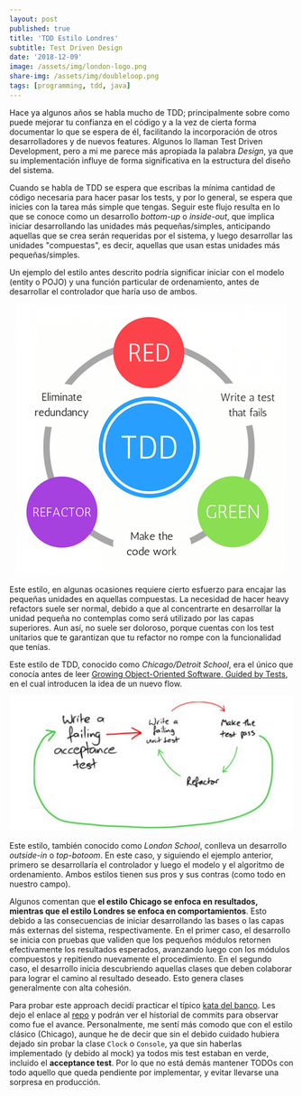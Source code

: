```yaml
---
layout: post
published: true
title: 'TDD Estilo Londres'
subtitle: Test Driven Design
date: '2018-12-09'
image: /assets/img/london-logo.png
share-img: /assets/img/doubleloop.png
tags: [programming, tdd, java]
---
```


Hace ya algunos años se habla mucho de TDD; principalmente sobre como puede mejorar tu confianza en el código y a la vez de cierta forma documentar lo que se espera de él, facilitando la incorporación de otros desarrolladores y de nuevos features. Algunos lo llaman Test Driven Development, pero a mi me parece más apropiada la palabra *Design*, ya que su implementación influye de forma significativa en la estructura del diseño del sistema.

Cuando se habla de TDD se espera que escribas la mínima cantidad de código necesaria para hacer pasar los tests, y por lo general, se espera que inicies con la tarea más simple que tengas. Seguir este flujo resulta en lo que se conoce como un desarrollo *bottom-up* o *inside-out*, que implica iniciar desarrollando las unidades más pequeñas/simples, anticipando aquellas que se crea serán requeridas por el sistema, y luego desarrollar las unidades "compuestas", es decir, aquellas que usan estas unidades más pequeñas/simples. 

Un ejemplo del estilo antes descrito podría significar iniciar con el modelo (entity o POJO) y una función particular de ordenamiento, antes de desarrollar el controlador que haría uso de ambos.

<p align="center">
  <img src="/assets/img/classic_tdd.png" alt="Classic TDD flow"/>
</p>

Este estilo, en algunas ocasiones requiere cierto esfuerzo para encajar las pequeñas unidades en aquellas compuestas. La necesidad de hacer heavy refactors suele ser normal, debido a que al concentrarte en desarrollar la unidad pequeña no contemplas como será utilizado por las capas superiores. Aun así, no suele ser doloroso, porque cuentas con los test unitarios que te garantizan que tu refactor no rompe con la funcionalidad que tenías.

Este estilo de TDD, conocido como *Chicago/Detroit School*, era el único que conocía antes de leer [Growing Object-Oriented Software, Guided by Tests](https://www.amazon.com/Growing-Object-Oriented-Software-Guided-Tests/dp/0321503627), en el cual introducen la idea de un nuevo flow.

![London TDD flow](/assets/img/doubleloop.png)

Este estilo, también conocido como *London School*, conlleva un desarrollo *outside-in* o *top-botoom*. En este caso, y siguiendo el ejemplo anterior, primero se desarrollaría el controlador y luego el modelo y el algoritmo de ordenamiento. Ambos estilos tienen sus pros y sus contras (como todo en nuestro campo). 

Algunos comentan que **el estilo Chicago se enfoca en resultados, mientras que el estilo Londres se enfoca en comportamientos**. Esto debido a las consecuencias de iniciar desarrollando las bases o las capas más externas del sistema, respectivamente. En el primer caso, el desarrollo se inicia con pruebas que validen que los pequeños módulos retornen efectivamente los resultados esperados, avanzando luego con los módulos compuestos y repitiendo nuevamente el procedimiento. En el segundo caso, el desarrollo inicia descubriendo aquellas clases que deben colaborar para lograr el camino al resultado deseado. Esto genera clases generalmente con alta cohesión.

Para probar este approach decidí practicar el típico [kata del banco](https://github.com/JosemyDuarte/bank-kata/blob/master/README.md). Les dejo el enlace al [repo](https://github.com/JosemyDuarte/bank-kata) y podrán ver el historial de commits para observar como fue el avance. Personalmente, me sentí más comodo que con el estilo clásico (Chicago), aunque he de decir que sin el debido cuidado hubiera dejado sin probar la clase ```Clock``` o ```Console```, ya que sin haberlas implementado (y debido al mock) ya todos mis test estaban en verde, incluido el **acceptance test**. Por lo que no está demás mantener TODOs con todo aquello que queda pendiente por implementar, y evitar llevarse una sorpresa en producción. 
